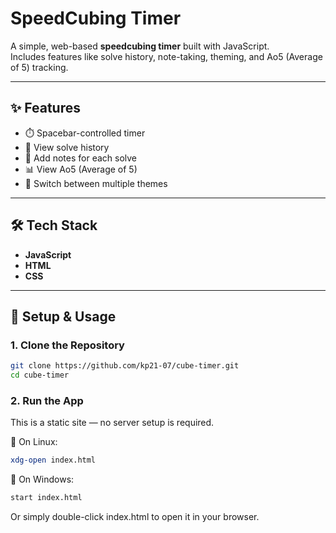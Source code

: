 # SpeedCubing Timer

A simple, web-based **speedcubing timer** built with JavaScript.  
Includes features like solve history, note-taking, theming, and Ao5 (Average of 5) tracking.

---

## ✨ Features

- ⏱️ Spacebar-controlled timer  
- 📜 View solve history  
- 📝 Add notes for each solve  
- 📊 View Ao5 (Average of 5)  
- 🎨 Switch between multiple themes

---

## 🛠️ Tech Stack

- **JavaScript**
- **HTML**
- **CSS**

---

## 🚀 Setup & Usage

### 1. Clone the Repository

```bash
git clone https://github.com/kp21-07/cube-timer.git
cd cube-timer
```
### 2. Run the App

This is a static site — no server setup is required.

🔹 On Linux:
```bash
xdg-open index.html
```
🔹 On Windows:
```bash
start index.html
```
Or simply double-click index.html to open it in your browser.
